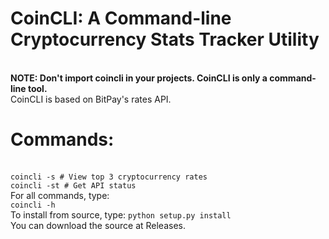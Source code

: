 <h1>CoinCLI: A Command-line Cryptocurrency Stats Tracker Utility</h1>
<br>
<b>NOTE: Don't import coincli in your projects. CoinCLI is only a command-line tool.</b>
<br>
CoinCLI is based on BitPay's rates API.
<br>
<h1>Commands:</h1><br>
<code>coincli -s # View top 3 cryptocurrency rates</code>
<br>
<code>coincli -st # Get API status</code>
<br>
For all commands, type:
<br>
<code>coincli -h</code>
<br>
To install from source, type:
<code>python setup.py install</code>
<br>
You can download the source at Releases.
